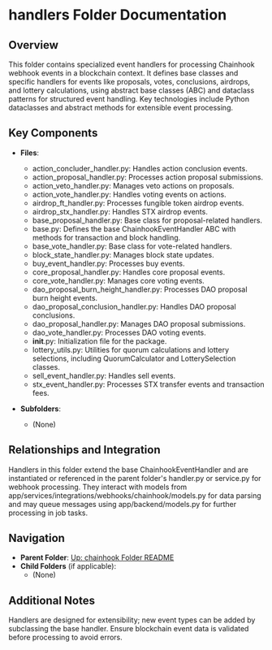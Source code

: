 # handlers Folder Documentation

## Overview
This folder contains specialized event handlers for processing Chainhook webhook events in a blockchain context. It defines base classes and specific handlers for events like proposals, votes, conclusions, airdrops, and lottery calculations, using abstract base classes (ABC) and dataclass patterns for structured event handling. Key technologies include Python dataclasses and abstract methods for extensible event processing.

## Key Components
- **Files**:
  - action_concluder_handler.py: Handles action conclusion events.
  - action_proposal_handler.py: Processes action proposal submissions.
  - action_veto_handler.py: Manages veto actions on proposals.
  - action_vote_handler.py: Handles voting events on actions.
  - airdrop_ft_handler.py: Processes fungible token airdrop events.
  - airdrop_stx_handler.py: Handles STX airdrop events.
  - base_proposal_handler.py: Base class for proposal-related handlers.
  - base.py: Defines the base ChainhookEventHandler ABC with methods for transaction and block handling.
  - base_vote_handler.py: Base class for vote-related handlers.
  - block_state_handler.py: Manages block state updates.
  - buy_event_handler.py: Processes buy events.
  - core_proposal_handler.py: Handles core proposal events.
  - core_vote_handler.py: Manages core voting events.
  - dao_proposal_burn_height_handler.py: Processes DAO proposal burn height events.
  - dao_proposal_conclusion_handler.py: Handles DAO proposal conclusions.
  - dao_proposal_handler.py: Manages DAO proposal submissions.
  - dao_vote_handler.py: Processes DAO voting events.
  - __init__.py: Initialization file for the package.
  - lottery_utils.py: Utilities for quorum calculations and lottery selections, including QuorumCalculator and LotterySelection classes.
  - sell_event_handler.py: Handles sell events.
  - stx_event_handler.py: Processes STX transfer events and transaction fees.

- **Subfolders**:
  - (None)

## Relationships and Integration
Handlers in this folder extend the base ChainhookEventHandler and are instantiated or referenced in the parent folder's handler.py or service.py for webhook processing. They interact with models from app/services/integrations/webhooks/chainhook/models.py for data parsing and may queue messages using app/backend/models.py for further processing in job tasks.

## Navigation
- **Parent Folder**: [Up: chainhook Folder README](../README.md)
- **Child Folders** (if applicable): 
  - (None)

## Additional Notes
Handlers are designed for extensibility; new event types can be added by subclassing the base handler. Ensure blockchain event data is validated before processing to avoid errors.
